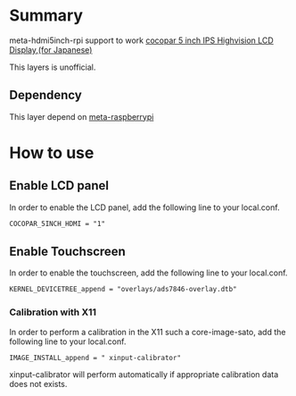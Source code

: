 # Summary

meta-hdmi5inch-rpi support to work [cocopar 5 inch IPS Highvision LCD Display](http://www.amazon.com/cocopar-Raspberry-Resistive-Screen-Display/dp/B01B7Q0DK2),[(for Japanese)](http://www.amazon.co.jp/%E3%82%A4%E3%83%B3%E3%83%81IPS%E3%83%8F%E3%82%A4%E3%83%93%E3%82%B8%E3%83%A7%E3%83%B3LCD-%E3%83%87%E3%82%A3%E3%82%B9%E3%83%97%E3%83%AC%E3%82%A4-%E3%82%BF%E3%83%83%E3%83%81%E3%83%91%E3%83%8D%E3%83%AB-%E3%83%A9%E3%82%BA%E3%83%99%E3%83%AA%E3%83%BC%E3%83%91%E3%82%A4-%E3%81%AB%E9%81%A9%E5%BF%9C%E3%81%99%E3%82%8B-%E3%82%BF%E3%83%83%E3%83%81%E3%83%87%E3%82%A3%E3%82%B9%E3%83%97%E3%83%AC%E3%82%A4-%E3%82%BF%E3%83%83%E3%83%81%E3%83%91%E3%83%8D%E3%83%AB-%E3%82%BF%E3%83%83%E3%83%81%E3%83%9A%E3%83%B3-Raspberry/dp/B00WGVL4R4)

This layers is unofficial.

## Dependency

This layer depend on [meta-raspberrypi](git://git.yoctoproject.org/meta-raspberrypi)

# How to use

## Enable LCD panel

In order to enable the LCD panel, add the following line to your local.conf.

```txt
COCOPAR_5INCH_HDMI = "1"
```

## Enable Touchscreen

In order to enable the touchscreen, add the following line to your local.conf.

```txt
KERNEL_DEVICETREE_append = "overlays/ads7846-overlay.dtb"
```

### Calibration with X11

In order to perform a calibration in the X11 such a core-image-sato, add the following line to your local.conf.

```txt
IMAGE_INSTALL_append = " xinput-calibrator"
```
xinput-calibrator will perform automatically if appropriate calibration data does not exists.
